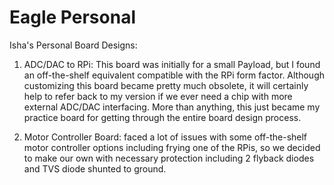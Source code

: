# Eagle Personal

Isha's Personal Board Designs:

1. ADC/DAC to RPi: This board was initially for a small Payload, but I found an off-the-shelf equivalent compatible with the RPi form factor. Although customizing this board became pretty much obsolete, it will certainly help to refer back to my version if we ever need a chip with more external ADC/DAC interfacing. More than anything, this just became my practice board for getting through the entire board design process.

2. Motor Controller Board: faced a lot of issues with some off-the-shelf motor controller options including frying one of the RPis, so we decided to make our own with necessary protection including 2 flyback diodes and TVS diode shunted to ground. 
